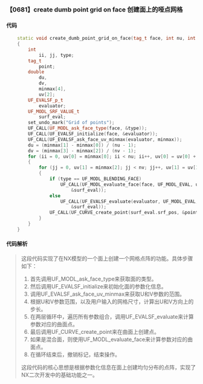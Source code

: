 ### 【0681】create dumb point grid on face 创建面上的哑点网格

#### 代码

```cpp
    static void create_dumb_point_grid_on_face(tag_t face, int nu, int nv)  
    {  
        int  
            ii, jj, type;  
        tag_t  
            point;  
        double  
            du,  
            dv,  
            minmax[4],  
            uv[2];  
        UF_EVALSF_p_t  
            evaluator;  
        UF_MODL_SRF_VALUE_t  
            surf_eval;  
        set_undo_mark("Grid of points");  
        UF_CALL(UF_MODL_ask_face_type(face, &type));  
        UF_CALL(UF_EVALSF_initialize(face, &evaluator));  
        UF_CALL(UF_EVALSF_ask_face_uv_minmax(evaluator, minmax));  
        du = (minmax[1] - minmax[0]) / (nu - 1);  
        dv = (minmax[3] - minmax[2]) / (nv - 1);  
        for (ii = 0, uv[0] = minmax[0]; ii < nu; ii++, uv[0] = uv[0] + du)  
        {  
            for (jj = 0, uv[1] = minmax[2]; jj < nv; jj++, uv[1] = uv[1] + dv)  
            {  
                if (type == UF_MODL_BLENDING_FACE)  
                    UF_CALL(UF_MODL_evaluate_face(face, UF_MODL_EVAL, uv,  
                        &surf_eval));  
                else  
                    UF_CALL(UF_EVALSF_evaluate(evaluator, UF_MODL_EVAL, uv,  
                        &surf_eval));  
                UF_CALL(UF_CURVE_create_point(surf_eval.srf_pos, &point));  
            }  
        }  
    }

```

#### 代码解析

> 这段代码实现了在NX模型的一个面上创建一个网格点阵的功能。具体步骤如下：
>
> 1. 首先调用UF_MODL_ask_face_type来获取面的类型。
> 2. 然后调用UF_EVALSF_initialize来初始化面的参数化信息。
> 3. 调用UF_EVALSF_ask_face_uv_minmax来获取U和V参数的范围。
> 4. 根据U和V参数范围，以及用户输入的网格尺寸，计算出U和V方向上的步长。
> 5. 在两层循环中，遍历所有参数组合，调用UF_EVALSF_evaluate来计算参数对应的曲面点。
> 6. 最后调用UF_CURVE_create_point来在曲面上创建点。
> 7. 如果是混合面，则使用UF_MODL_evaluate_face来计算参数对应的曲面点。
> 8. 在循环结束后，撤销标记，结束操作。
>
> 这段代码的核心思想是根据参数化信息在面上创建均匀分布的点阵，实现了NX二次开发中的基础功能之一。
>
